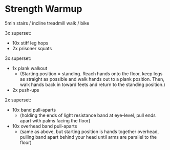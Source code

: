 # Strength Warmup

5min stairs / incline treadmill walk / bike

3x superset:
  - 10x stiff leg hops
  - 2x prisoner squats

3x superset:
  - 1x plank walkout 
    - (Starting position = standing. Reach hands onto the floor, keep legs as straight as possible and walk hands out to a plank position. Then, walk hands back in toward feets and return to the standing position.)
  - 2x push-ups

2x superset:
  - 10x band pull-aparts 
    - (holding the ends of light resistance band at eye-level, pull ends apart with palms facing the floor)
  - 10x overhead band pull-aparts 
    - (same as above, but starting position is hands together overhead, pulling band apart behind your head until arms are parallel to the floor)



